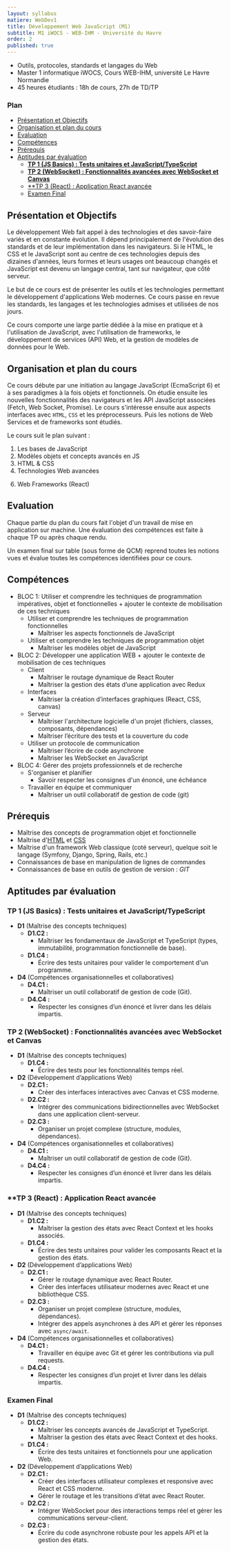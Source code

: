 ```yaml
---
layout: syllabus
matiere: WebDev1
title: Développement Web JavaScript (M1)
subtitle: M1 iWOCS - WEB-IHM - Université du Havre
order: 2
published: true
---
```


- Outils, protocoles, standards et langages du Web
- Master 1 informatique iWOCS, Cours WEB-IHM, université Le Havre Normandie
- 45 heures étudiants : 18h de cours, 27h de TD/TP

### Plan 

- [Présentation et Objectifs](#présentation-et-objectifs)
- [Organisation et plan du cours](#organisation-et-plan-du-cours)
- [Evaluation](#evaluation)
- [Compétences](#compétences)
- [Prérequis](#prérequis)
- [Aptitudes par évaluation](#aptitudes-par-évaluation)
  - [**TP 1 (JS Basics) : Tests unitaires et JavaScript/TypeScript**](#tp-1-js-basics--tests-unitaires-et-javascripttypescript)
  - [**TP 2 (WebSocket) : Fonctionnalités avancées avec WebSocket et Canvas**](#tp-2-websocket--fonctionnalités-avancées-avec-websocket-et-canvas)
  - [\*\*TP 3 (React) : Application React avancée](#tp-3-react--application-react-avancée)
  - [Examen Final](#examen-final)

## Présentation et Objectifs

Le développement Web fait appel à des technologies et des savoir-faire variés et en constante évolution. Il dépend principalement de l'évolution des standards et de leur implémentation dans les navigateurs. Si le HTML, le CSS et le JavaScript sont au centre de ces technologies depuis des dizaines d'années, leurs formes et leurs usages ont beaucoup changés et JavaScript est devenu un langage central, tant sur navigateur, que côté serveur.  

Le but de ce cours est de présenter les outils et les technologies permettant le développement d'applications Web modernes. Ce cours passe en revue les standards, les langages et les technologies admises et utilisées de nos jours.

Ce cours comporte une large partie dédiée à la mise en pratique et à l'utilisation de JavaScript, avec l'utilisation de frameworks, le développement de services (API) Web, et la gestion de modèles de données pour le Web.

## Organisation et plan du cours

Ce cours débute par une initiation au langage JavaScript (EcmaScript 6) et à ses paradigmes à la fois objets et fonctionnels. On étudie ensuite  les nouvelles fonctionnalités des navigateurs et les API JavaScript associées (Fetch, Web Socket, Promise). Le cours s'intéresse ensuite aux aspects interfaces avec `HTML`, `CSS` et les préprocesseurs. Puis les notions de Web Services et de frameworks sont étudiés.

Le cours suit le plan suivant :

1. Les bases de JavaScript
2. Modèles objets et concepts avancés en JS
3. HTML & CSS
4. Technologies Web avancées
<!-- 5. RESTFul Web Services API -->
6. Web Frameworks (React)

## Evaluation

Chaque partie du plan du cours fait l'objet d'un travail de mise en application sur machine. Une évaluation des compétences est faite à chaque TP ou après chaque rendu.

Un examen final sur table (sous forme de QCM) reprend toutes les notions vues et évalue toutes les compétences identifiées pour ce cours.

## Compétences

- BLOC 1: Utiliser et comprendre les techniques de programmation impératives, objet et fonctionnelles + ajouter le contexte de mobilisation de ces techniques
  - Utiliser et comprendre les techniques de programmation fonctionnelles
    - Maîtriser les aspects fonctionnels de JavaScript
  - Utiliser et comprendre les techniques de programmation objet
    - Maîtriser les modèles objet de JavaScript
- BLOC 2: Développer une application WEB + ajouter le contexte de mobilisation de ces techniques
  - Client
    - Maîtriser le routage dynamique de React Router
    - Maîtriser la gestion des états d’une application avec Redux
  - Interfaces
    - Maîtriser la création d’interfaces graphiques (React, CSS, canvas)
  - Serveur
    - Maîtriser l'architecture logicielle d'un projet (fichiers, classes, composants, dépendances)
    - Maîtriser l’écriture des tests et la couverture du code
  - Utiliser un protocole de communication
    - Maîtriser l’écrire de code asynchrone
    - Maîtriser les WebSocket en JavaScript
- BLOC 4: Gérer des projets professionnels et de recherche
  - S'organiser et planifier
    - Savoir respecter les consignes d'un énoncé, une échéance
  - Travailler en équipe et communiquer
    - Maîtriser un outil collaboratif de gestion de code (git)


## Prérequis

- Maîtrise des concepts de programmation objet et fonctionnelle
- Maîtrise d'[HTML](https://developer.mozilla.org/fr/docs/Apprendre/HTML) et [CSS](https://developer.mozilla.org/fr/docs/Apprendre/CSS)
- Maîtrise d'un framework Web classique (coté serveur), quelque soit le langage (Symfony, Django, Spring, Rails, etc.)
- Connaissances de base en manipulation de lignes de commandes
- Connaissances de base en outils de gestion de version : *GIT*


## Aptitudes par évaluation

### **TP 1 (JS Basics) : Tests unitaires et JavaScript/TypeScript**  

- **D1** (Maîtrise des concepts techniques)  
  - **D1.C2 :**  
    - Maîtriser les fondamentaux de JavaScript et TypeScript (types, immutabilité, programmation fonctionnelle de base).  
  - **D1.C4 :**  
    - Écrire des tests unitaires pour valider le comportement d'un programme.  
- **D4** (Compétences organisationnelles et collaboratives)  
  - **D4.C1 :**  
    - Maîtriser un outil collaboratif de gestion de code (Git).
  - **D4.C4 :**  
    - Respecter les consignes d’un énoncé et livrer dans les délais impartis.

### **TP 2 (WebSocket) : Fonctionnalités avancées avec WebSocket et Canvas**

- **D1** (Maîtrise des concepts techniques)  
  - **D1.C4 :**  
    - Écrire des tests pour les fonctionnalités temps réel.  
- **D2** (Développement d’applications Web)  
  - **D2.C1 :**  
    - Créer des interfaces interactives avec Canvas et CSS moderne.  
  - **D2.C2 :**  
    - Intégrer des communications bidirectionnelles avec WebSocket dans une application client-serveur.  
  - **D2.C3 :**  
    - Organiser un projet complexe (structure, modules, dépendances).  
- **D4** (Compétences organisationnelles et collaboratives)  
  - **D4.C1 :**  
    - Maîtriser un outil collaboratif de gestion de code (Git).
  - **D4.C4 :**  
    - Respecter les consignes d’un énoncé et livrer dans les délais impartis.

### **TP 3 (React) : Application React avancée

- **D1** (Maîtrise des concepts techniques)  
  - **D1.C2 :**  
    - Maîtriser la gestion des états avec React Context et les hooks associés.  
  - **D1.C4 :**  
    - Écrire des tests unitaires pour valider les composants React et la gestion des états.  
- **D2** (Développement d’applications Web)  
  - **D2.C1 :**  
    - Gérer le routage dynamique avec React Router.  
    - Créer des interfaces utilisateur modernes avec React et une bibliothèque CSS.  
  - **D2.C3 :**  
    - Organiser un projet complexe (structure, modules, dépendances).  
    - Intégrer des appels asynchrones à des API et gérer les réponses avec `async/await`.
- **D4** (Compétences organisationnelles et collaboratives)  
  - **D4.C1 :**  
    - Travailler en équipe avec Git et gérer les contributions via pull requests.  
  - **D4.C4 :**  
    - Respecter les consignes d’un projet et livrer dans les délais impartis.


### Examen Final

- **D1** (Maîtrise des concepts techniques)  
  - **D1.C2 :**  
    - Maîtriser les concepts avancés de JavaScript et TypeScript.  
    - Maîtriser la gestion des états avec React Context et des hooks.  
  - **D1.C4 :**  
    - Écrire des tests unitaires et fonctionnels pour une application Web.  
- **D2** (Développement d’applications Web)  
  - **D2.C1 :**  
    - Créer des interfaces utilisateur complexes et responsive avec React et CSS moderne.  
    - Gérer le routage et les transitions d’état avec React Router.  
  - **D2.C2 :**  
    - Intégrer WebSocket pour des interactions temps réel et gérer les communications serveur-client.  
  - **D2.C3 :**  
    - Écrire du code asynchrone robuste pour les appels API et la gestion des états.  
